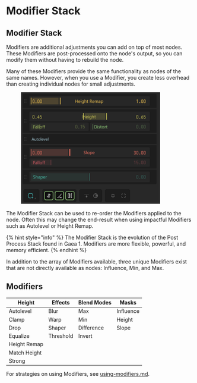 # Modifier Stack

## Modifier Stack

Modifiers are additional adjustments you can add on top of most nodes. These Modifiers are post-processed onto the node's output, so you can modify them without having to rebuild the node.

Many of these Modifiers provide the same functionality as nodes of the same names. However, when you use a Modifier, you create less overhead than creating individual nodes for small adjustments.

<figure><img src="../../../.gitbook/assets/image (26).png" alt="" width="375"><figcaption></figcaption></figure>

The Modifier Stack can be used to re-order the Modifiers applied to the node. Often this may change the end-result when using impactful Modifiers such as Autolevel or Height Remap.

{% hint style="info" %}
The Modifier Stack is the evolution of the Post Process Stack found in Gaea 1. Modifiers are more flexible, powerful, and memory efficient.
{% endhint %}

In addition to the array of Modifiers available, three unique Modifiers exist that are not directly available as nodes: Influence, Min, and Max.&#x20;

## Modifiers

| Height       | Effects   | Blend Modes | Masks     |
| ------------ | --------- | ----------- | --------- |
| Autolevel    | Blur      | Max         | Influence |
| Clamp        | Warp      | Min         | Height    |
| Drop         | Shaper    | Difference  | Slope     |
| Equalize     | Threshold | Invert      |           |
| Height Remap |           |             |           |
| Match Height |           |             |           |
| Strong       |           |             |           |



For strategies on using Modifiers, see [using-modifiers.md](../../../using-gaea/managing-graphs/using-modifiers.md "mention").

